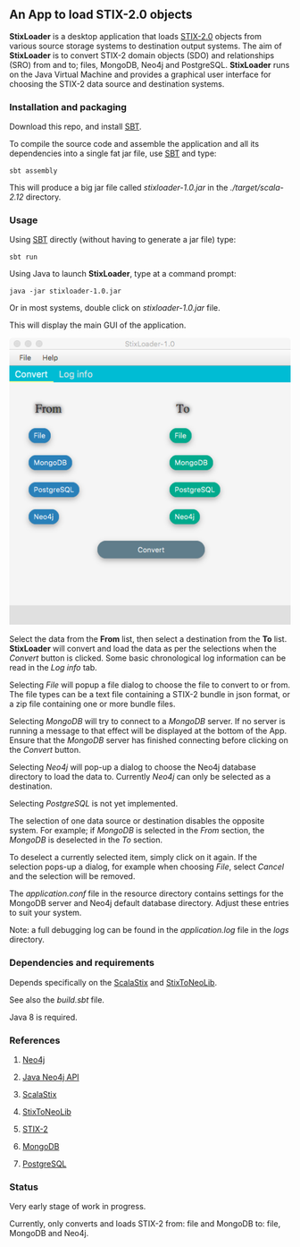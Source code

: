 ## An App to load STIX-2.0 objects

**StixLoader** is a desktop application that loads [STIX-2.0](https://oasis-open.github.io/cti-documentation/) 
objects from various source storage systems to destination output systems. The aim of **StixLoader** is to convert STIX-2
domain objects (SDO) and relationships (SRO) from and to; files, MongoDB, Neo4j and PostgreSQL. 
**StixLoader** runs on the Java Virtual Machine and provides a graphical user interface 
for choosing the STIX-2 data source and destination systems.
    
### Installation and packaging
Download this repo, and install [SBT](http://www.scala-sbt.org/). 

To compile the source code and assemble the application and all its dependencies into a single fat jar file, use [SBT](http://www.scala-sbt.org/) and type:

    sbt assembly

This will produce a big jar file called *stixloader-1.0.jar* in the *./target/scala-2.12* directory. 
    
### Usage

Using [SBT](http://www.scala-sbt.org/) directly (without having to generate a jar file) type:

    sbt run
 
Using Java to launch **StixLoader**, type at a command prompt:
 
    java -jar stixloader-1.0.jar

Or in most systems, double click on *stixloader-1.0.jar* file.

This will display the main GUI of the application.

![Alt text](/stixloader.png?raw=true "StixLoader")

Select the data from the **From** list, then select a destination from the **To** list.
**StixLoader** will convert and load the data as per the selections when the *Convert* button is clicked. 
Some basic chronological log information can be read in the *Log info* tab.

Selecting *File* will popup a file dialog to choose the file to convert to or from. The file types can be 
a text file containing a STIX-2 bundle in json format, or a zip file containing one or more bundle files. 

Selecting *MongoDB* will try to connect to a *MongoDB* server. If no server is running a message 
to that effect will be displayed at the bottom of the App. Ensure that the *MongoDB* server has 
 finished connecting before clicking on the *Convert* button.

Selecting *Neo4j* will pop-up a dialog to choose the Neo4j database directory to load the data to. 
Currently *Neo4j* can only be selected as a destination.  

Selecting *PostgreSQL* is not yet implemented. 

The selection of one data source or destination disables the opposite system. For example; 
if *MongoDB* is selected in the *From* section, the *MongoDB* is deselected in the *To* section.

To deselect a currently selected item, simply click on it again. If the selection pops-up a dialog, 
for example when choosing *File*, select *Cancel* and the selection will be removed.

The *application.conf* file in the resource directory contains settings for the MongoDB server 
and Neo4j default database directory. Adjust these entries to suit your system.

Note: a full debugging log can be found in the *application.log* file in the *logs* directory.

### Dependencies and requirements

Depends specifically on the [ScalaStix](https://github.com/workingDog/scalastix) and 
[StixToNeoLib](https://github.com/workingDog/StixToNeoLib).

See also the *build.sbt* file.

Java 8 is required.
                       
### References
 
1) [Neo4j](https://neo4j.com/)

2) [Java Neo4j API](https://neo4j.com/docs/java-reference/current/javadocs/)

3) [ScalaStix](https://github.com/workingDog/scalastix)

4) [StixToNeoLib](https://github.com/workingDog/StixToNeoLib)

5) [STIX-2](https://oasis-open.github.io/cti-documentation/)

6) [MongoDB](https://www.mongodb.com/)

7) [PostgreSQL](https://www.postgresql.org/)

### Status

Very early stage of work in progress.

Currently, only converts and loads STIX-2 from: file and MongoDB to: file, MongoDB and Neo4j.


